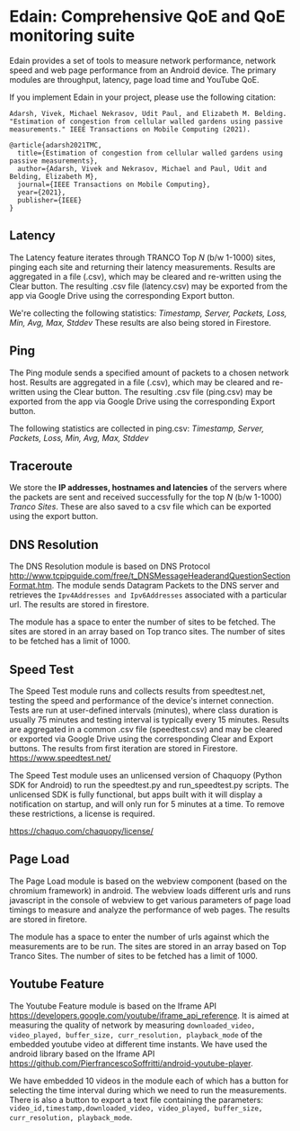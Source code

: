 # Edain: Comprehensive QoE and QoE monitoring suite

Edain provides a set of tools to measure network performance, network speed and web page performance from an Android device. The primary modules are throughput, latency, page load time and YouTube QoE.

If you implement Edain in your project, please use the following citation:

`
Adarsh, Vivek, Michael Nekrasov, Udit Paul, and Elizabeth M. Belding. "Estimation of congestion from cellular walled gardens using passive measurements." IEEE Transactions on Mobile Computing (2021).
`

```
@article{adarsh2021TMC,
  title={Estimation of congestion from cellular walled gardens using passive measurements},
  author={Adarsh, Vivek and Nekrasov, Michael and Paul, Udit and Belding, Elizabeth M},
  journal={IEEE Transactions on Mobile Computing},
  year={2021},
  publisher={IEEE}
}
```

## Latency

The Latency feature iterates through TRANCO Top *N* (b/w 1-1000) sites, pinging each site and returning their latency measurements.
Results are aggregated in a file (.csv), which may be cleared and re-written using the Clear button. The resulting .csv file (latency.csv) may be exported from the app via Google Drive using the corresponding Export button. 

We're collecting the following statistics: *Timestamp, Server, Packets, Loss, Min, Avg, Max, Stddev*
These results are also being stored in Firestore.

## Ping

The Ping module sends a specified amount of packets to a chosen network host. Results are aggregated in a file (.csv), which may be cleared and re-written using the Clear button. The resulting .csv file (ping.csv) may be exported from the app via Google Drive using the corresponding Export button. 

The following statistics are collected in ping.csv: *Timestamp, Server, Packets, Loss, Min, Avg, Max, Stddev*

## Traceroute

We store the **IP addresses, hostnames and latencies** of the servers where the packets are sent and received successfully for the top *N* (b/w 1-1000) *Tranco Sites*. These are also saved to a csv file which can be exported using the export button. 

## DNS Resolution

The DNS Resolution module is based on DNS Protocol http://www.tcpipguide.com/free/t_DNSMessageHeaderandQuestionSectionFormat.htm. The module sends Datagram Packets to the DNS server and retrieves the `Ipv4Addresses and Ipv6Addresses` associated with a particular url. The results are stored in firestore.

The module has a space to enter the number of sites to be fetched. The sites are stored in an array based on Top tranco sites. The number of sites to be fetched has a limit of 1000.

## Speed Test

The Speed Test module runs and collects results from speedtest.net, testing the speed and performance of the device's internet connection. Tests are run at user-defined intervals (minutes), where class duration is usually 75 minutes and testing interval is typically every 15 minutes. Results are aggregated in a common .csv file (speedtest.csv) and may be cleared or exported via Google Drive using the corresponding Clear and Export buttons.
The results from first iteration are stored in Firestore.
https://www.speedtest.net/

The Speed Test module uses an unlicensed version of Chaquopy (Python SDK for Android) to run the speedtest.py and run_speedtest.py scripts. The unlicensed SDK is fully functional, but apps built with it will display a notification on startup, and will only run for 5 minutes at a time. To remove these restrictions, a license is required.

https://chaquo.com/chaquopy/license/

## Page Load

The Page Load module is based on the webview component (based on the chromium framework) in android. The webview loads different urls and runs javascript in the console of webview to get various parameters of page load timings to measure and analyze the performance of web pages. The results are stored in firetore.

The module has a space to enter the number of urls against which the measurements are to be run. The sites are stored in an array based on Top Tranco Sites. The number of sites to be fetched has a limit of 1000.

## Youtube Feature

The Youtube Feature module is based on the Iframe API https://developers.google.com/youtube/iframe_api_reference. It is aimed at measuring the quality of network by measuring `downloaded_video, video_played, buffer_size, curr_resolution, playback_mode` of the embedded youtube video at different time instants. We have used the android library based on the Iframe API https://github.com/PierfrancescoSoffritti/android-youtube-player.

We have embedded 10 videos in the module each of which has a button for selecting the time interval during which we need to run the measurements. There is also a button to export a text file containing the parameters: `video_id,timestamp,downloaded_video, video_played, buffer_size, curr_resolution, playback_mode`.


